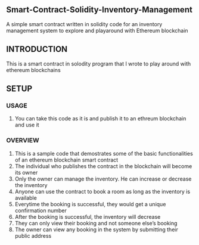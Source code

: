 ## Smart-Contract-Solidity-Inventory-Management
A simple smart contract written in solidity code for an inventory management system to explore and playaround with Ethereum blockchain

## INTRODUCTION
This is a smart contract in solodity program that I wrote to play around with ethereum blockchains

## SETUP
### USAGE
1. You can take this code as it is and publish it to an ethreum blockchain and use it

### OVERVIEW
1. This is a sample code that demostrates some of the basic functionalities of an ethereum blockchain smart contract
2. The individual who publishes the contract in the blockchain will become its owner
3. Only the owner can manage the inventory. He can increase or decrease the inventory
4. Anyone can use the contract to book a room as long as the inventory is available
5. Everytime the booking is successful, they would get a unique confirmation number
6. After the booking is successful, the inventory will decrease
5. They can only view their booking and not someone else’s booking
6. The owner can view any booking in the system by submitting their public address
